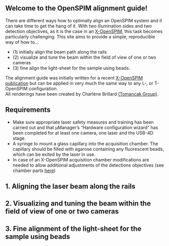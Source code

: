## Welcome to the OpenSPIM alignment guide!

There are different ways how to optimally align an OpenSPIM system and it can take time to get the hang of it. With two illumination sides and two detection objectives, as it is the case in an [X-OpenSPIM](https://openspim.org/table_of_parts_xopenspim), this task becomes particularly challenging. This site aims to provide a simple, reproducible way of how to...
-   (1) initially align the beam path along the rails
-   (2) visualize and tune the beam within the field of view of one or two cameras 
-   (3) fine align the light-sheet for the sample using beads.

The alignment guide was initially written for a recent [X-OpenSPIM publication](https://onlinelibrary.wiley.com/doi/10.1002/adbi.202101182) but can be applied in very much the same way to any L-, or T-OpenSPIM configuration.</br>
All renderings have been created by Charlène Brillard [(Tomancak Group)](https://www.mpi-cbg.de/research-groups/current-groups/pavel-tomancak/group-members/).

## Requirements
-   Make sure appropriate laser safety measures and training has been carried out and that µManager’s “Hardware configuration wizard” has been completed for at least one camera, one laser and the USB-4D stage.
-   A syringe to mount a glass capillary into the acquisition chamber. The capillary should be filled with agarose containing any fluorescent beads, which can be exited by the laser in use.
-   In case of an X-OpenSPIM acquisition chamber modifications are needed to allow additional adjustments of the detections objectives (see chamber parts [here](https://openspim.org/table_of_parts_xopenspim)) 

## 1. Aligning the laser beam along the rails
## 2. Visualizing and tuning the beam within the field of view of one or two cameras
## 3. Fine alignment of the light-sheet for the sample using beads
